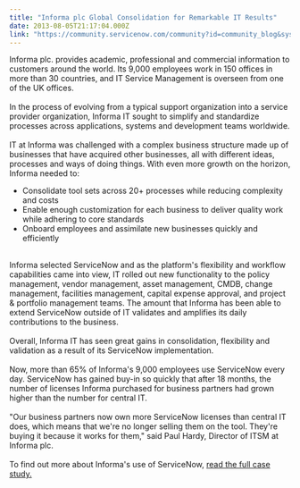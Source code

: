 ```yaml
---
title: "Informa plc Global Consolidation for Remarkable IT Results"
date: 2013-08-05T21:17:04.000Z
link: "https://community.servicenow.com/community?id=community_blog&sys_id=ad5e6aaddbd0dbc01dcaf3231f961924"
---
```

<p>Informa plc. provides academic, professional and commercial information to customers around the world. Its 9,000 employees work in 150 offices in more than 30 countries, and IT Service Management is overseen from one of the UK offices.<br /><br />In the process of evolving from a typical support organization into a service provider organization, Informa IT sought to simplify and standardize processes across applications, systems and development teams worldwide. <br /><br />IT at Informa was challenged with a complex business structure made up of businesses that have acquired other businesses, all with different ideas, processes and ways of doing things. With even more growth on the horizon, Informa needed to: <br /><ul><li>Consolidate tool sets across 20+ processes while reducing complexity and costs</li><li>Enable enough customization for each business to deliver quality work while adhering to core standards</li><li>Onboard employees and assimilate new businesses quickly and efficiently</li></ul><br />Informa selected ServiceNow and as the platform's flexibility and workflow capabilities came into view, IT rolled out new functionality to the policy management, vendor management, asset management, CMDB, change management, facilities management, capital expense approval, and project &amp; portfolio management teams. The amount that Informa has been able to extend ServiceNow outside of IT validates and amplifies its daily contributions to the business. <br /><br />Overall, Informa IT has seen great gains in consolidation, flexibility and validation as a result of its ServiceNow implementation. <br /><br />Now, more than 65% of Informa's 9,000 employees use ServiceNow every day. ServiceNow has gained buy-in so quickly that after 18 months, the number of licenses Informa purchased for business partners had grown higher than the number for central IT. <br /><br />"Our business partners now own more ServiceNow licenses than central IT does, which means that we're no longer selling them on the tool. They're buying it because it works for them," said Paul Hardy, Director of ITSM at Informa plc.<br /><br />To find out more about Informa's use of ServiceNow, <a title="w.servicenow.com/knowledge.do?sysparm_document_key=kb_knowledge,1170b8310a0a3cc8005c497ceea4e60f" href="http://www.servicenow.com/knowledge.do?sysparm_document_key=kb_knowledge,1170b8310a0a3cc8005c497ceea4e60f">read the full case study.</a></p>